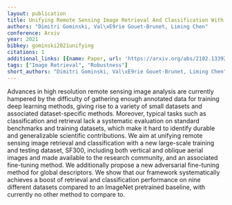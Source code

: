 ```yaml
---
layout: publication
title: Unifying Remote Sensing Image Retrieval And Classification With Robust Fine-tuning
authors: "Dimitri Gominski, Val\xE9rie Gouet-Brunet, Liming Chen"
conference: Arxiv
year: 2021
bibkey: gominski2021unifying
citations: 1
additional_links: [{name: Paper, url: 'https://arxiv.org/abs/2102.13392'}]
tags: ["Image Retrieval", "Robustness"]
short_authors: "Dimitri Gominski, Val\xE9rie Gouet-Brunet, Liming Chen"
---
```

Advances in high resolution remote sensing image analysis are currently
hampered by the difficulty of gathering enough annotated data for training deep
learning methods, giving rise to a variety of small datasets and associated
dataset-specific methods. Moreover, typical tasks such as classification and
retrieval lack a systematic evaluation on standard benchmarks and training
datasets, which make it hard to identify durable and generalizable scientific
contributions. We aim at unifying remote sensing image retrieval and
classification with a new large-scale training and testing dataset, SF300,
including both vertical and oblique aerial images and made available to the
research community, and an associated fine-tuning method. We additionally
propose a new adversarial fine-tuning method for global descriptors. We show
that our framework systematically achieves a boost of retrieval and
classification performance on nine different datasets compared to an ImageNet
pretrained baseline, with currently no other method to compare to.